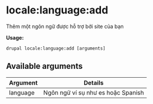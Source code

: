 # locale:language:add
Thêm một ngôn ngữ được hỗ trợ bởi site của bạn

**Usage:**
```
drupal locale:language:add [arguments]
```

## Available arguments
Argument | Details
---------|-------------
language | Ngôn ngữ ví sụ như es hoặc Spanish

